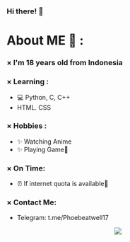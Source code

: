 ### Hi there! 👋

# About ME 💬 :
### × I'm 18 years old from Indonesia

### × Learning :
- 💻 Python, C, C++
- HTML. CSS

### × Hobbies :
- ✨ Watching Anime
- ✨ Playing Game🗿

### × On Time:
- ⏰ If internet quota is available🗿

### × Contact Me:
- Telegram: t.me/Phoebeatwell17

<p align="center" >  
  <a href="https://github.com/anuraghazra/github-readme-stats"> 
<img  src="https://github-readme-stats.vercel.app/api?username=RoxyMigurdia17&&show_icons=true&theme=radical"/>
  </a>
  </p>
